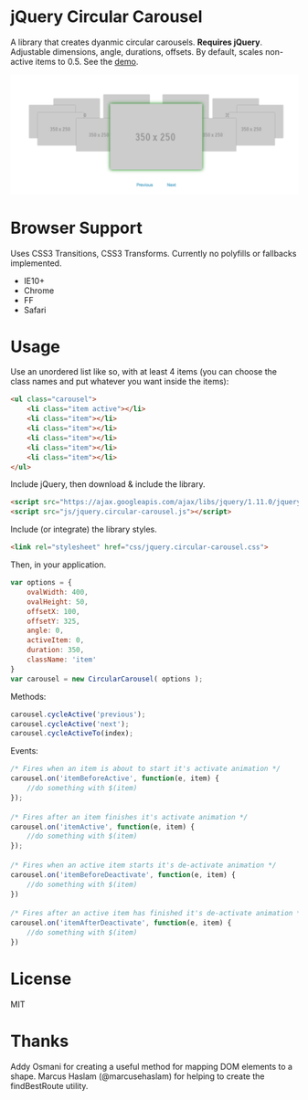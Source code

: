 # jQuery Circular Carousel

A library that creates dyanmic circular carousels. **Requires jQuery**. Adjustable dimensions, angle, durations, offsets. By default, scales non-active items to 0.5. See the [demo](http://samuelgbrown.github.io/jquery.circular-carousel/demo/).

![What it looks like.](/demo/screenshot.png)

# Browser Support 

Uses CSS3 Transitions, CSS3 Transforms. Currently no polyfills or fallbacks implemented.

- IE10+
- Chrome
- FF
- Safari

# Usage

Use an unordered list like so, with at least 4 items (you can choose the class names and put whatever you want inside the items):

```html
<ul class="carousel">
	<li class="item active"></li>
	<li class="item"></li>
	<li class="item"></li>
	<li class="item"></li>
	<li class="item"></li>
	<li class="item"></li>
</ul>
```

Include jQuery, then download & include the library.
	
```html
<script src="https://ajax.googleapis.com/ajax/libs/jquery/1.11.0/jquery.min.js"></script>
<script src="js/jquery.circular-carousel.js"></script>
```

Include (or integrate) the library styles.
	
```html
<link rel="stylesheet" href="css/jquery.circular-carousel.css">
```

Then, in your application.
	
```javascript
var options = {
	ovalWidth: 400,
	ovalHeight: 50,
	offsetX: 100,
	offsetY: 325,
	angle: 0,
	activeItem: 0,
	duration: 350,
	className: 'item'
}
var carousel = new CircularCarousel( options );
```

Methods:
	
```javascript
carousel.cycleActive('previous');
carousel.cycleActive('next');
carousel.cycleActiveTo(index);
```

Events:
	
```javascript
/* Fires when an item is about to start it's activate animation */
carousel.on('itemBeforeActive', function(e, item) {
	//do something with $(item)
});

/* Fires after an item finishes it's activate animation */
carousel.on('itemActive', function(e, item) {
	//do something with $(item)
});

/* Fires when an active item starts it's de-activate animation */
carousel.on('itemBeforeDeactivate', function(e, item) {
	//do something with $(item)
})

/* Fires after an active item has finished it's de-activate animation */
carousel.on('itemAfterDeactivate', function(e, item) {
	//do something with $(item)
})
```

# License

MIT

# Thanks

Addy Osmani for creating a useful method for mapping DOM elements to a shape.
Marcus Haslam (@marcusehaslam) for helping to create the findBestRoute utility.